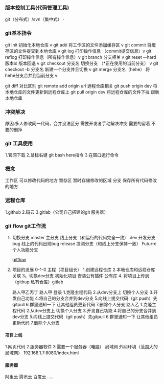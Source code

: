 ### 版本控制工具(代码管理工具)
git（分布式）/svn（集中式） ·
### git基本指令
git init 初始化本地仓库  v
git add  将工作区的文件添加缓存区   v
git commit  将缓存区的文件提交到本地仓库  v
git log   打印操作信息 （commit提交信息）v
git reflog 打印操作信息（所有操作信息）v
git branch  分支相关  v
git reset --hard 版本id  版本回退   v
git checkout 分支名 切换分支 （*正在使用的当前分支） v
git checkout -b 分支名 新建一个分支并且切换  v
git  merge 分支名（hehe） 将hehe分支合并到当前分支 v

git diff   对比区别
git remote add origin  url  远程仓库相关
git push  origin dev 将本地仓库的文件更新到远程仓库上
git pull origin dev  将远程仓库的文件下拉 跟新本地仓库
### 冲突解决
原因:多人修改同一代码，合并没法区分  需要开发者手动解决冲突
需要的留着  不要的删掉
### git 工具使用
1.官网下载
2.鼠标右键  git bash here指令
3.在窗口运行命令
### 概念
工作区 可以修改代码的地方
暂存区 暂时存储修改的区域
分支   保存所有代码修改的地方
### 远程仓库
1.github
2.码云
3.gitlab（公司自己搭建的git 服务器）

### git flow git工作流
1. 切换分支 
   master  主分支  线上分支（和运行的代码完全一致）
   dev     开发分支 
   bug     线上的代码出现bug
   release 提测分支（和线上分支保持一致）
   Futurre 个人功能分支
  
   [gitflow](https://www.cnblogs.com/wish123/p/9785101.html)
2. 项目的发展 0-1-0
   主程（项目组长）
   1.创建远程仓库
   2.本地仓库和远程仓库关联
   3。切换dev分支  初始化项目 安装公有插件 公有库
   4. 将项目上传到（githup 私有仓库）gitlab

   路人甲乙丙丁
   路人甲
     登录
     1.克隆主程代码
     2.从dev分支上 切换个人分支 
     3.开发自己功能
     4.将自己的分支合并到dev分支
     5.向线上提交代码（git push）先gitpull
     6.群里通知一下  让其他组员更新代码
     7.删除个人分支
   路人乙
     1.克隆主程代码
     2.从dev分支上 切换个人分支 
     3.开发自己功能
     4.将自己的分支合并到dev分支
     5.向线上提交代码（git push）先gitpull
     6.群里通知一下  让其他组员更新代码
     7.删除个人分支
  <!-- 
    master-》dev 只能master合并dev  不能dev合并master
   -->
  #### 项目上线
   1.网页代码
   2.服务器软件
   3.需要一个服务器（电脑） 局域网 外网环境（范围大的局域网）
   192.168.1.7:8080/index.html

  #### 服务器
  阿里云  腾讯云 百度云  .....



     